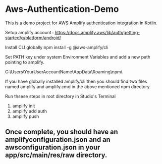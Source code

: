 # Aws-Authentication-Demo
This is a demo project for AWS Amplify authentication integration in Kotlin.

Setup amplify account : https://docs.amplify.aws/lib/auth/getting-started/q/platform/android/

Install CLI globally
npm install -g @aws-amplify/cli

Set PATH key under system Environment Variables and add a new path pointing to amplify. 

C:\Users\YourUserAccountName\AppData\Roaming\npm\

If you have globally installed amplify/cli then you should find two files named amplify and amplify.cmd in the above mentioned npm directory.

Run thsese steps in root directory in Studio's Terminal 
1. amplify init
2. amplify add auth
3. amplify push


## Once complete, you should have an amplifyconfiguration.json and an awsconfiguration.json in your app/src/main/res/raw directory.


